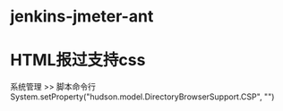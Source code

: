 # jenkins-jmeter-ant
# HTML报过支持css
系统管理 >> 脚本命令行
System.setProperty("hudson.model.DirectoryBrowserSupport.CSP", "")
